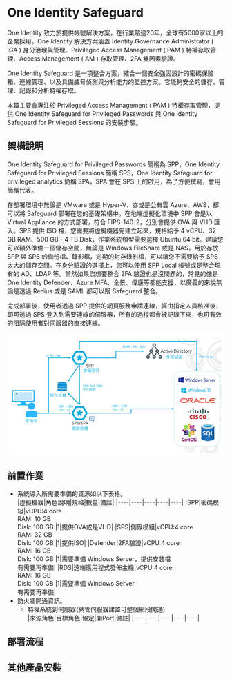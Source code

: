 # One Identity Safeguard <br>
One Identity 致力於提供帳號解決方案，在行業超過20年，全球有5000家以上的企業採用。One Identity 解決方案涵蓋 Identity Governance Administrator ( IGA ) 身分治理與管理、Privileged Access Management ( PAM ) 特權存取管理、Access Management ( AM ) 存取管理、2FA 雙因素驗證。<br>

One Identity Safeguard 是一項整合方案，結合一個安全強固設計的密碼保險箱、連線管理、以及具備威脅偵測與分析能力的監控方案。它能夠安全的儲存、管理、記錄和分析特權存取。<br>

本篇主要會專注於 Privileged Access Management ( PAM ) 特權存取管理，提供 One Identity Safeguard for Privileged Passwords 與 One Identity Safeguard for Privileged Sessions 的安裝步驟。<br>

## 架構說明 <br>

One Identity Safeguard for Privileged Passwords 簡稱為 SPP，One Identity Safeguard for Privileged Sessions 簡稱 SPS，One Identity Safeguard for privileged analytics 簡稱 SPA，SPA 會在 SPS 上的啟用，為了方便撰寫，會用簡稱代表。<br>

在部署環境中無論是 VMware 或是 Hyper-V，亦或是公有雲 Azure、AWS，都可以將 Safeguard 部署在您的基礎架構中。在地端虛擬化環境中 SPP 會是以 Virtual Appliance 的方式部署，符合 FIPS-140-2，分別會提供 OVA 與 VHD 匯入。SPS 提供 ISO 檔，您需要將虛擬機器先建立起來，規格給予 4 vCPU、32 GB RAM、500 GB - 4 TB Disk，作業系統類型需要選擇 Ubuntu 64 bit。建議您可以額外準備一個儲存空間，無論是 Windows FileShare 或是 NAS，用於存放SPP 與 SPS 的備份檔、錄影檔，定期的封存錄影檔，可以讓您不需要給予 SPS 太大的儲存空間。在身分驗證的選擇上，您可以使用 SPP Local 帳號或是整合現有的 AD、LDAP 等。當然如果您想要整合 2FA 驗證也是沒問題的，常見的像是 One Identity Defender、Azure MFA、全景、偉康等都能支援，以廣義的來說無論是透過 Redius 或是 SAML 都可以跟 Safeguard 整合。<br>

完成部署後，使用者透過 SPP 提供的網頁服務申請連線，經由指定人員核准後，即可透過 SPS 登入到需要連線的伺服器，所有的過程都會被記錄下來，也可有效的阻隔使用者對伺服器的直接連線。

![GITHUB](/images/architecture.png "architecture")<br>

## 前置作業 <br>

- 系統導入所需要準備的資源如以下表格。<br>
  |虛擬機器|角色說明|規格|數量|備註|
  |----|----|----|----|----|
  |SPP|密碼模組|vCPU:4 core <br> RAM: 10 GB <br> Disk: 100 GB |1|提供OVA或是VHD|
  |SPS|側錄模組|vCPU:4 core <br> RAM: 32 GB <br> Disk: 100 GB |1|提供ISO|
  |Defender|2FA驗證|vCPU:4 core <br> RAM: 16 GB <br> Disk: 100 GB |1|需要準備 Windows Server，提供安裝檔<br> 有需要再準備|
  |RDS|遠端應用程式發佈主機|vCPU:4 core <br> RAM: 16 GB <br> Disk: 100 GB |1|需要準備 Windows Server <br> 有需要再準備|
- 防火牆開通資訊。<br>
  - 特權系統到伺服器(納管伺服器建置可整個網段開通)<br>
  |來源角色|目標角色|協定|開Port|備註|
  |----|----|----|----|----|

## 部署流程 <br>

## 其他產品安裝 <br>



